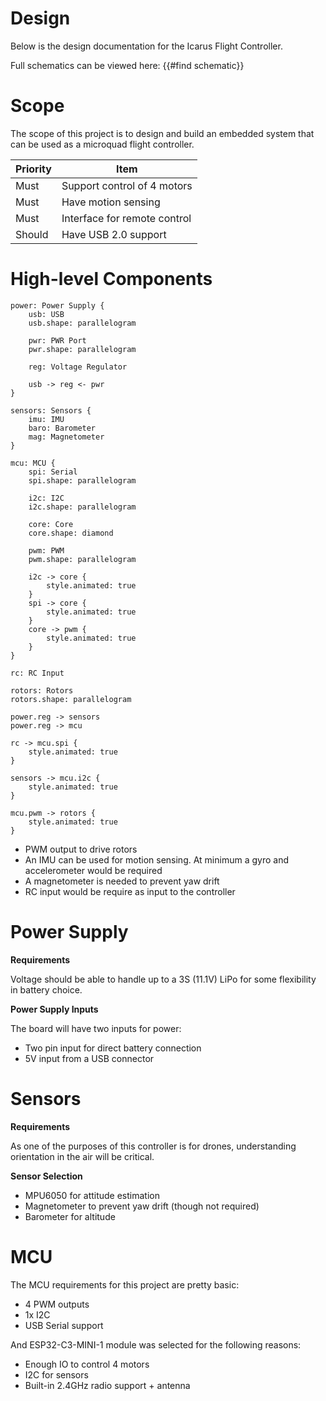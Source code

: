 # Design

Below is the design documentation for the Icarus Flight Controller.

Full schematics can be viewed here: {{#find schematic}}

# Scope

The scope of this project is to design and build an embedded system that can be used as a microquad flight controller.

| Priority | Item                               |
| -------- | ---------------------------------- |
| Must     | Support control of 4 motors        |
| Must     | Have motion sensing                |
| Must     | Interface for remote control       |
| Should   | Have USB 2.0 support               |

# High-level Components


```d2
power: Power Supply {
    usb: USB
    usb.shape: parallelogram

    pwr: PWR Port
    pwr.shape: parallelogram

    reg: Voltage Regulator

    usb -> reg <- pwr
}

sensors: Sensors {
    imu: IMU
    baro: Barometer
    mag: Magnetometer
}

mcu: MCU {
    spi: Serial
    spi.shape: parallelogram

    i2c: I2C
    i2c.shape: parallelogram

    core: Core
    core.shape: diamond

    pwm: PWM
    pwm.shape: parallelogram

    i2c -> core {
        style.animated: true
    }
    spi -> core {
        style.animated: true
    }
    core -> pwm {
        style.animated: true
    }
}

rc: RC Input

rotors: Rotors
rotors.shape: parallelogram

power.reg -> sensors
power.reg -> mcu

rc -> mcu.spi {
    style.animated: true
}

sensors -> mcu.i2c {
    style.animated: true
}

mcu.pwm -> rotors {
    style.animated: true
}

```

* PWM output to drive rotors
* An IMU can be used for motion sensing. At minimum a gyro and accelerometer would be required
* A magnetometer is needed to prevent yaw drift
* RC input would be require as input to the controller

# Power Supply

**Requirements**

Voltage should be able to handle up to a 3S (11.1V) LiPo for some flexibility in battery choice.

**Power Supply Inputs**

The board will have two inputs for power:

* Two pin input for direct battery connection
* 5V input from a USB connector

# Sensors

**Requirements**

As one of the purposes of this controller is for drones, understanding orientation in the air will be critical.

**Sensor Selection**

* MPU6050 for attitude estimation
* Magnetometer to prevent yaw drift (though not required)
* Barometer for altitude

# MCU

The MCU requirements for this project are pretty basic:

* 4 PWM outputs
* 1x I2C
* USB Serial support

And ESP32-C3-MINI-1 module was selected for the following reasons:

* Enough IO to control 4 motors
* I2C for sensors
* Built-in 2.4GHz radio support + antenna

